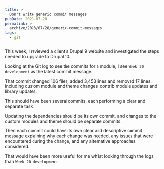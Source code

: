 ```yaml
---
title: >
  Don't write generic commit messages
pubDate: 2023-07-28
permalink: >-
  archive/2023/07/28/generic-commit-messages
tags:
  - git
---
```


This week, I reviewed a client's Drupal 9 website and investigated the steps needed to upgrade to Drupal 10.

Looking at the Git log to see the commits for a module, I see `Week 20 development` as the latest commit message.

That commit changed 106 files, added 3,453 lines and removed 17 lines, including custom module and theme changes, contrib module updates and library updates.

This should have been several commits, each performing a clear and separate task.

Updating the dependencies should be its own commit, and changes to the custom modules and theme should be separate commits.

Then each commit could have its own clear and descriptive commit message explaining why each change was needed, any issues that were encountered during the change, and any alternative approaches considered.

That would have been more useful for me whilst looking through the logs than `Week 20 development`.
